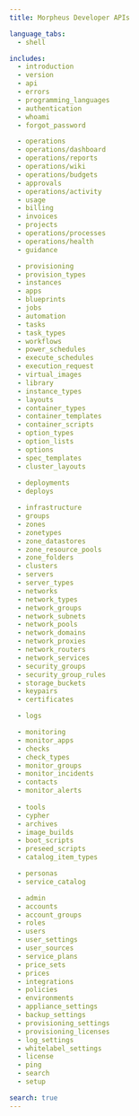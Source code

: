 ```yaml
---
title: Morpheus Developer APIs

language_tabs:
  - shell

includes:
  - introduction
  - version
  - api
  - errors
  - programming_languages
  - authentication
  - whoami
  - forgot_password

  - operations
  - operations/dashboard
  - operations/reports
  - operations/wiki
  - operations/budgets
  - approvals
  - operations/activity
  - usage
  - billing
  - invoices
  - projects
  - operations/processes
  - operations/health
  - guidance

  - provisioning
  - provision_types
  - instances
  - apps
  - blueprints
  - jobs
  - automation
  - tasks
  - task_types
  - workflows
  - power_schedules
  - execute_schedules
  - execution_request
  - virtual_images
  - library
  - instance_types
  - layouts
  - container_types
  - container_templates
  - container_scripts
  - option_types
  - option_lists
  - options
  - spec_templates
  - cluster_layouts
  
  - deployments
  - deploys

  - infrastructure
  - groups
  - zones
  - zonetypes
  - zone_datastores
  - zone_resource_pools
  - zone_folders
  - clusters
  - servers
  - server_types
  - networks
  - network_types
  - network_groups
  - network_subnets
  - network_pools
  - network_domains
  - network_proxies
  - network_routers
  - network_services
  - security_groups
  - security_group_rules
  - storage_buckets
  - keypairs
  - certificates

  - logs

  - monitoring
  - monitor_apps
  - checks
  - check_types
  - monitor_groups
  - monitor_incidents
  - contacts
  - monitor_alerts
  
  - tools
  - cypher
  - archives
  - image_builds
  - boot_scripts
  - preseed_scripts
  - catalog_item_types

  - personas
  - service_catalog

  - admin
  - accounts
  - account_groups
  - roles
  - users 
  - user_settings
  - user_sources
  - service_plans
  - price_sets
  - prices
  - integrations
  - policies
  - environments
  - appliance_settings
  - backup_settings
  - provisioning_settings
  - provisioning_licenses
  - log_settings
  - whitelabel_settings
  - license
  - ping
  - search
  - setup

search: true
---
```


